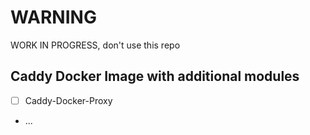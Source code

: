 # WARNING
WORK IN PROGRESS, don't use this repo

## Caddy Docker Image with additional modules
- [ ] Caddy-Docker-Proxy
- ...
